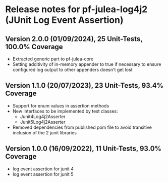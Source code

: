 # Release notes for pf-julea-log4j2 (JUnit Log Event Assertion)

## Version 2.0.0 (01/09/2024), 25 Unit-Tests, 100.0% Coverage

- Extracted generic part to pf-julea-core
- Setting additivity of in-memory appender to true if necessary to ensure configured log output to other appenders doesn't get lost

## Version 1.1.0 (20/07/2023), 23 Unit-Tests, 93.4% Coverage

- Support for enum values in assertion methods
- New interfaces to be implemented by test classes:
    - Junit4Log4j2Asserter
    - Junit5Log4j2Asserter
- Removed dependencies from published pom file to avoid transitive inclusion of the 2 junit libraries

## Version 1.0.0 (16/09/2022), 11 Unit-Tests, 93.0% Coverage

- log event assertion for junit 4
- log event assertion for junit 5

